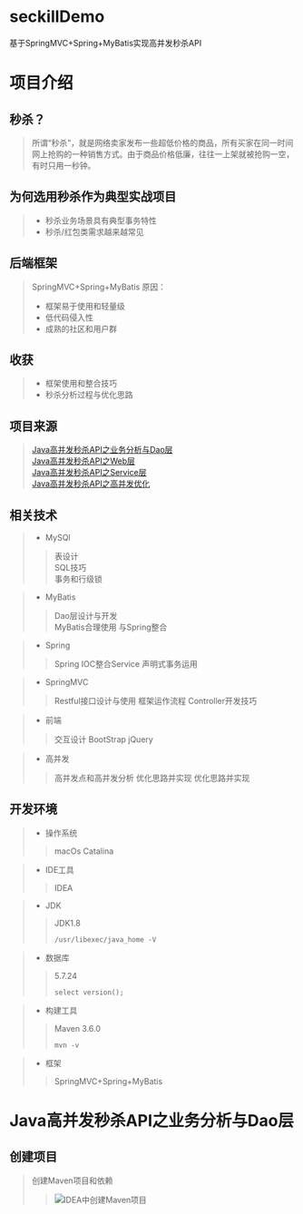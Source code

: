# seckillDemo
基于SpringMVC+Spring+MyBatis实现高并发秒杀API
# 项目介绍
## 秒杀？
> 所谓“秒杀”，就是网络卖家发布一些超低价格的商品，所有买家在同一时间网上抢购的一种销售方式。由于商品价格低廉，往往一上架就被抢购一空，有时只用一秒钟。
## 为何选用秒杀作为典型实战项目
> + 秒杀业务场景具有典型事务特性
> + 秒杀/红包类需求越来越常见
## 后端框架
> SpringMVC+Spring+MyBatis
> 原因：
> + 框架易于使用和轻量级
> + 低代码侵入性
> + 成熟的社区和用户群
## 收获
> + 框架使用和整合技巧
> + 秒杀分析过程与优化思路
## 项目来源
> [Java高并发秒杀API之业务分析与Dao层](https://www.imooc.com/view/587)  
> [Java高并发秒杀API之Web层](https://www.imooc.com/view/630)  
> [Java高并发秒杀API之Service层](https://www.imooc.com/view/631)  
> [Java高并发秒杀API之高并发优化](https://www.imooc.com/view/632)  
## 相关技术
> + MySQl  
> > 表设计  
> > SQL技巧  
> > 事务和行级锁  

> + MyBatis  
> > Dao层设计与开发  
> > MyBatis合理使用
> > 与Spring整合

> + Spring  
> > Spring IOC整合Service
> > 声明式事务运用

> + SpringMVC  
> > Restful接口设计与使用
> > 框架运作流程
> > Controller开发技巧

> + 前端  
> > 交互设计
> > BootStrap
> > jQuery

> + 高并发
> > 高并发点和高并发分析
> > 优化思路并实现
> > 优化思路并实现
## 开发环境
> + 操作系统
> > macOs Catalina

> + IDE工具
> > IDEA

> + JDK
> > JDK1.8
> > ```
> > /usr/libexec/java_home -V
> > ```

> + 数据库
> > 5.7.24 
> > ```
> > select version();
> > ```

> + 构建工具
> > Maven 3.6.0 
> > ```
> > mvn -v
> > ```

> + 框架
> > SpringMVC+Spring+MyBatis
# Java高并发秒杀API之业务分析与Dao层
## 创建项目
> 创建Maven项目和依赖
> > ![IDEA中创建Maven项目](/Users/penglimei/IntelliJ_IDEAProjects/Interview/seckillDemo/src/main/webapp/WEB-INF/pictures/IDEA中创建Maven项目.png)
